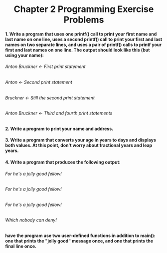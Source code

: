 # <center> Chapter 2 Programming Exercise Problems

#### 1. Write a program that uses one printf() call to print your first name and last name on one line, uses a second printf() call to print your first and last names on two separate lines, and uses a pair of printf() calls to printf your first and last names on one line. The output should look like this (but using your name):

###### Anton Bruckner <- First print statement
###### Anton          <- Second print statement
###### Bruckner       <- Still the second print statement
###### Anton Bruckner <- Third and fourth print statements

#### 2. Write a program to print your name and address.

#### 3. Write a program that converts your age in years to days and displays both values. At this point, don't worry about fractional years and leap years.

#### 4. Write a program that produces the following output:

###### For he's a jolly good fellow!
###### For he's a jolly good fellow!
###### For he's a jolly good fellow!
###### Which nobody can deny!

#### have the program use two user-defined functions in addition to main(): one that prints the "jolly good" message once, and one that prints the final line once.


